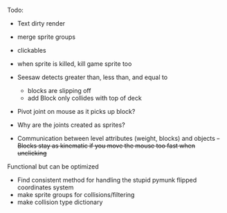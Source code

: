 Todo:

- Text dirty render
- merge sprite groups
- clickables
- when sprite is killed, kill game sprite too

- Seesaw detects greater than, less than, and equal to 
  - blocks are slipping off
  - add Block only collides with top of deck
  
- Pivot joint on mouse as it picks up block?
- Why are the joints created as sprites?
- Communication between level attributes (weight, blocks) and objects
~~- Blocks stay as kinematic if you move the mouse too fast when unclicking~~

Functional but can be optimized
- Find consistent method for handling the stupid pymunk flipped coordinates system
- make sprite groups for collisions/filtering
- make collision type dictionary